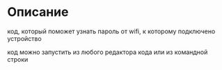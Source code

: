 # Описание
код, который поможет узнать пароль от wifi, к которому подключено устройство

код можно запустить из любого редактора кода или из командной строки
